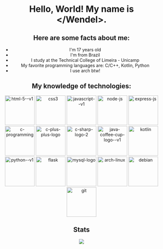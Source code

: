 <h1 align="center">Hello, World! My name is &lt;/Wendel&gt;.</h1>

<h2 align="center">
Here are some facts about me:
</h2>

<ul align="center">
    <li>I'm 17 years old</li>
    <li>I'm from Brazil</li>
    <li>I study at the Technical College of Limeira - Unicamp</li>
    <li>My favorite programming languages are: C/C++, Kotlin, Python</li>
    <li>I use arch btw!</li>
</ul>

<h2 align="center">My knowledge of technologies:</h2>
<p align="center">
  <img width="96" height="96" src="https://img.icons8.com/color/96/html-5--v1.png" alt="html-5--v1"/>
  <img width="96" height="96" src="https://img.icons8.com/color/96/css3.png" alt="css3"/>
  <img width="96" height="96" src="https://img.icons8.com/color/96/javascript--v1.png" alt="javascript--v1"/>
  <img width="96" height="96" src="https://img.icons8.com/fluency/96/node-js.png" alt="node-js"/>
  <img width="96" height="96" src="https://img.icons8.com/fluency/96/express-js.png" alt="express-js"/>
  <img width="96" height="96" src="https://img.icons8.com/color/96/c-programming.png" alt="c-programming"/>
  <img width="96" height="96" src="https://img.icons8.com/color/96/c-plus-plus-logo.png" alt="c-plus-plus-logo"/>
  <img width="96" height="96" src="https://img.icons8.com/color/96/000000/c-sharp-logo-2.png" alt="c-sharp-logo-2"/>
  <img width="96" height="96" src="https://img.icons8.com/color/96/java-coffee-cup-logo--v1.png" alt="java-coffee-cup-logo--v1"/>
  <img width="96" height="96" src="https://img.icons8.com/color/96/kotlin.png" alt="kotlin"/>
  <img width="96" height="96" src="https://img.icons8.com/color/96/python--v1.png" alt="python--v1"/>
  <img width="96" height="96" src="https://img.icons8.com/nolan/96/flask.png" alt="flask"/>
  <img width="96" height="96" src="https://img.icons8.com/fluency/96/mysql-logo.png" alt="mysql-logo"/>
  <img width="96" height="96" src="https://img.icons8.com/material-sharp/96/arch-linux.png" alt="arch-linux"/>
  <img width="96" height="96" src="https://img.icons8.com/color/96/debian.png" alt="debian"/>
  <img width="96" height="96" src="https://img.icons8.com/color/96/git.png" alt="git"/>
</p>

<h2 align="center">Stats</h2>

<p align="center">
  <img src="https://github-readme-stats.vercel.app/api?username=wendelfrota&theme=jolly&show_icons=true">
</p>
